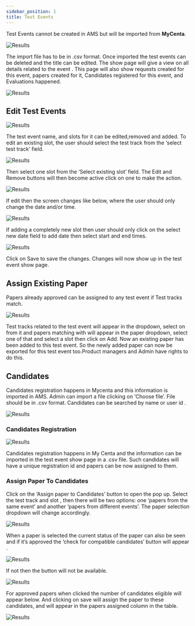 ```yaml
---
sidebar_position: 1
title: Test Events
---
```


Test Events cannot be created in AMS but will be imported from **MyCenta**.

![Results](/img/results_11.png "test event")

The import file has to be in .csv format. Once imported the test events can be deleted and the
title can be edited. The show page will give a view on all details related to the event . This page
will also show requests created for this event, papers created for it, Candidates registered for
this event, and Evaluations happened.

![Results](/img/results_12.png "test event")

## Edit Test Events

![Results](/img/results_13.png "test event")

The test event name, and slots for it can be edited,removed and added. To edit an
existing slot, the user should select the test track from the ‘select test track’ field.

![Results](/img/results_14.png "test event")

Then select one slot from the ‘Select existing slot’ field. The Edit and Remove buttons
will then become active click on one to make the action.

![Results](/img/results_15.png "test event")

If edit then the screen changes like below, where the user should only change the date
and/or time.

![Results](/img/results_16.png "test event")

If adding a completely new slot then user should only click on the select new date field to add
date then select start and end times.

![Results](/img/results_17.png "test event")

Click on Save to save the changes. Changes will now show up in the test event show
page.

## Assign Existing Paper

Papers already approved can be assigned to any test event if Test tracks match.

![Results](/img/results_18.png "test event")

Test tracks related to the test event will appear in the dropdown, select on from it and
papers matching with will appear in the paper dropdown, select one of that and select a slot
then click on Add. Now an existing paper has been added to this test event. So the newly added
paper can now be exported for this test event too.Product managers and Admin have rights to
do this.

## Candidates

Candidates registration happens in Mycenta and this information is imported in AMS.
Admin can import a file clicking on ‘Choose file’. File should be in .csv format. Candidates can
be searched by name or user id .

![Results](/img/results_19.png "test event")

### Candidates Registration

![Results](/img/results_20.png "test event")

Candidates registration happens in My Centa and the information can be imported in the
test event show page in a .csv file. Such candidates will have a unique registration id and
papers can be now assigned to them.

### Assign Paper To Candidates

Click on the ‘Assign paper to Candidates’ button to open the pop up. Select the test track
and slot , then there will be two options: one ‘papers from the same event’ and another ‘papers
from different events’. The paper selection dropdown will change accordingly.

![Results](/img/results_21.png "test event")

When a paper is selected the current status of the paper can also be seen and if it’s approved
the ‘check for compatible candidates’ button will appear .

![Results](/img/results_22.png "test event")

If not then the button will not be available.

![Results](/img/results_23.png "test event")

For approved papers when clicked the number of candidates eligible will appear below. And
clicking on save will assign the paper to these candidates, and will appear in the papers
assigned column in the table.

![Results](/img/results_24.png "test event")

